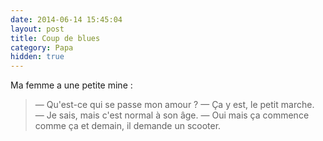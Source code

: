```yaml
---
date: 2014-06-14 15:45:04
layout: post
title: Coup de blues
category: Papa
hidden: true
---
```


Ma femme a une petite mine :

> — Qu'est-ce qui se passe mon amour ?
> — Ça y est, le petit marche.
> — Je sais, mais c'est normal à son âge.
> — Oui mais ça commence comme ça et demain, il demande un scooter.

